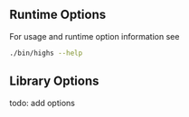 ## Runtime Options

For usage and runtime option information see 

``` bash
./bin/highs --help
```

## Library Options

todo: add options